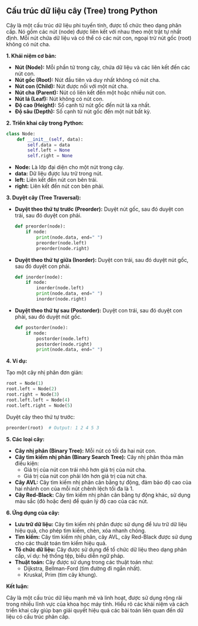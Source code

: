 ## Cấu trúc dữ liệu cây (Tree) trong Python

Cây là một cấu trúc dữ liệu phi tuyến tính, được tổ chức theo dạng phân cấp. Nó gồm các nút (node) được liên kết với nhau theo một trật tự nhất định. Mỗi nút chứa dữ liệu và có thể có các nút con, ngoại trừ nút gốc (root) không có nút cha.

**1. Khái niệm cơ bản:**

- **Nút (Node):** Mỗi phần tử trong cây, chứa dữ liệu và các liên kết đến các nút con.
- **Nút gốc (Root):** Nút đầu tiên và duy nhất không có nút cha.
- **Nút con (Child):** Nút được nối với một nút cha.
- **Nút cha (Parent):** Nút có liên kết đến một hoặc nhiều nút con.
- **Nút lá (Leaf):** Nút không có nút con.
- **Độ cao (Height):** Số cạnh từ nút gốc đến nút lá xa nhất.
- **Độ sâu (Depth):** Số cạnh từ nút gốc đến một nút bất kỳ.

**2. Triển khai cây trong Python:**

```python
class Node:
    def __init__(self, data):
        self.data = data
        self.left = None
        self.right = None
```

- **Node:** Là lớp đại diện cho một nút trong cây.
- **data:** Dữ liệu được lưu trữ trong nút.
- **left:** Liên kết đến nút con bên trái.
- **right:** Liên kết đến nút con bên phải.

**3. Duyệt cây (Tree Traversal):**

- **Duyệt theo thứ tự trước (Preorder):** Duyệt nút gốc, sau đó duyệt con trái, sau đó duyệt con phải.

  ```python
  def preorder(node):
      if node:
          print(node.data, end=" ")
          preorder(node.left)
          preorder(node.right)
  ```

- **Duyệt theo thứ tự giữa (Inorder):** Duyệt con trái, sau đó duyệt nút gốc, sau đó duyệt con phải.

  ```python
  def inorder(node):
      if node:
          inorder(node.left)
          print(node.data, end=" ")
          inorder(node.right)
  ```

- **Duyệt theo thứ tự sau (Postorder):** Duyệt con trái, sau đó duyệt con phải, sau đó duyệt nút gốc.
  ```python
  def postorder(node):
      if node:
          postorder(node.left)
          postorder(node.right)
          print(node.data, end=" ")
  ```

**4. Ví dụ:**

Tạo một cây nhị phân đơn giản:

```python
root = Node(1)
root.left = Node(2)
root.right = Node(3)
root.left.left = Node(4)
root.left.right = Node(5)
```

Duyệt cây theo thứ tự trước:

```python
preorder(root)  # Output: 1 2 4 5 3
```

**5. Các loại cây:**

- **Cây nhị phân (Binary Tree):** Mỗi nút có tối đa hai nút con.
- **Cây tìm kiếm nhị phân (Binary Search Tree):** Cây nhị phân thỏa mãn điều kiện:
  - Giá trị của nút con trái nhỏ hơn giá trị của nút cha.
  - Giá trị của nút con phải lớn hơn giá trị của nút cha.
- **Cây AVL:** Cây tìm kiếm nhị phân cân bằng tự động, đảm bảo độ cao của hai nhánh con của mỗi nút chênh lệch tối đa là 1.
- **Cây Red-Black:** Cây tìm kiếm nhị phân cân bằng tự động khác, sử dụng màu sắc (đỏ hoặc đen) để quản lý độ cao của các nút.

**6. Ứng dụng của cây:**

- **Lưu trữ dữ liệu:** Cây tìm kiếm nhị phân được sử dụng để lưu trữ dữ liệu hiệu quả, cho phép tìm kiếm, chèn, xóa nhanh chóng.
- **Tìm kiếm:** Cây tìm kiếm nhị phân, cây AVL, cây Red-Black được sử dụng cho các thuật toán tìm kiếm hiệu quả.
- **Tổ chức dữ liệu:** Cây được sử dụng để tổ chức dữ liệu theo dạng phân cấp, ví dụ: hệ thống tệp, biểu diễn ngữ pháp.
- **Thuật toán:** Cây được sử dụng trong các thuật toán như:
  - Dijkstra, Bellman-Ford (tìm đường đi ngắn nhất).
  - Kruskal, Prim (tìm cây khung).

**Kết luận:**

Cây là một cấu trúc dữ liệu mạnh mẽ và linh hoạt, được sử dụng rộng rãi trong nhiều lĩnh vực của khoa học máy tính. Hiểu rõ các khái niệm và cách triển khai cây giúp bạn giải quyết hiệu quả các bài toán liên quan đến dữ liệu có cấu trúc phân cấp.
